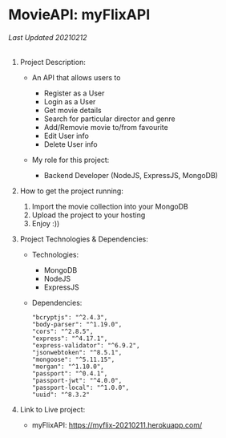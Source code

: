 # MovieAPI: myFlixAPI

###### Last Updated 20210212

1. Project Description:

   - An API that allows users to

     - Register as a User
     - Login as a User
     - Get movie details
     - Search for particular director and genre
     - Add/Removie movie to/from favourite
     - Edit User info
     - Delete User info

   - My role for this project:

     - Backend Developer (NodeJS, ExpressJS, MongoDB)

2. How to get the project running:

   1. Import the movie collection into your MongoDB
   2. Upload the project to your hosting
   3. Enjoy :))

3. Project Technologies & Dependencies:

   - Technologies:

     - MongoDB
     - NodeJS
     - ExpressJS

   - Dependencies:

     ```
     "bcryptjs": "^2.4.3",
     "body-parser": "^1.19.0",
     "cors": "^2.8.5",
     "express": "^4.17.1",
     "express-validator": "^6.9.2",
     "jsonwebtoken": "^8.5.1",
     "mongoose": "^5.11.15",
     "morgan": "^1.10.0",
     "passport": "^0.4.1",
     "passport-jwt": "^4.0.0",
     "passport-local": "^1.0.0",
     "uuid": "^8.3.2"

     ```

4. Link to Live project:

   - myFlixAPI: https://myflix-20210211.herokuapp.com/
